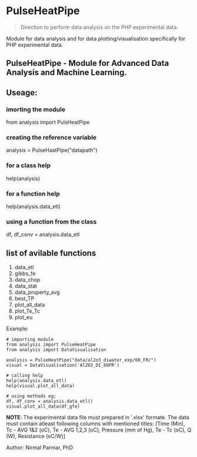 # PulseHeatPipe

>Direction to perform data analysis on the PHP experimental data.

Module for data analysis and for data plotting/visualisation specifically for PHP experimental data.

## PulseHeatPipe - Module for Advanced Data Analysis and Machine Learning.

## Useage: 
### imorting the module
from analysis import PulsHeatPipe
### creating the reference variable 
analysis = PulseHaatPipe("datapath")
### for a class help 
help(analysis)
### for a function help
help(analysis.data_etl)
### using a function from the class
df, df_conv = analysis.data_etl

## list of avilable functions
1. data_etl
2. gibbs_fe
3. data_chop
4. data_stat
5. data_property_avg
6. best_TP
7. plot_all_data
8. plot_Te_Tc
9. plot_eu

Example:
```
# importing module
from analysis import PulseHeatPipe
from analysis import DataVisualisation

analysis = PulseHeatPipe("data/al2o3_diwater_exp/60_FR/")
visual = DataVisualisation('Al2O3_DI_60FR')

# calling help
help(analysis.data_etl)
help(visual.plot_all_data)

# using methods eg;
df, df_conv = analysis.data_etl()
visual.plot_all_data(df_gfe)

```
**NOTE**: The experimental data file must prepared in '.xlsx' formate. The data must contain atleast following columns with mentioned titles:
[Time (Min), Tc - AVG 1&2 (oC), Te - AVG 1,2,3 (oC), Pressure (mm of Hg), Te - Tc (oC), Q (W), Resistance (oC/W)]

Author: Nirmal Parmar, PhD